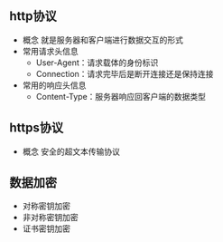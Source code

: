 ## http协议
- 概念
  就是服务器和客户端进行数据交互的形式
- 常用请求头信息
    - User-Agent：请求载体的身份标识
    - Connection：请求完毕后是断开连接还是保持连接
- 常用的响应头信息
    - Content-Type：服务器响应回客户端的数据类型

## https协议
- 概念
  安全的超文本传输协议

## 数据加密
- 对称密钥加密
- 非对称密钥加密
- 证书密钥加密
 